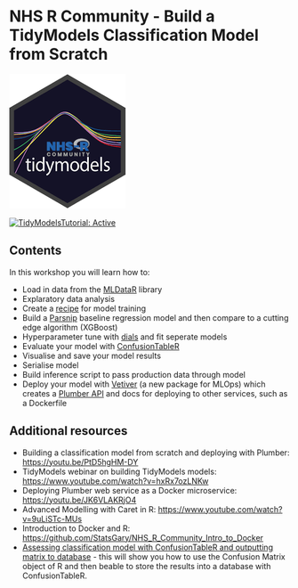# NHS R Community - Build a TidyModels Classification Model from Scratch

<a href="https://hutsons-hacks.info/"><img src = "man/fig/tm_nhsr.png"></a>

 <!-- badges: start -->
  [![TidyModelsTutorial: Active](https://www.repostatus.org/badges/latest/active.svg)](https://www.repostatus.org/#active)
<!-- badges: end -->

## Contents

In this workshop you will learn how to:

- Load in data from the [MLDataR](https://cran.r-project.org/web/packages/MLDataR/vignettes/MLDataR.html) library
- Explaratory data analysis
- Create a [recipe](https://recipes.tidymodels.org/) for model training 
- Build a [Parsnip](https://www.tidyverse.org/blog/2018/11/parsnip-0-0-1/) baseline regression model and then compare to a cutting edge algorithm (XGBoost)
- Hyperparameter tune with [dials](https://dials.tidymodels.org/) and fit seperate models
- Evaluate your model with [ConfusionTableR](https://cran.r-project.org/web/packages/ConfusionTableR/vignettes/ConfusionTableR.html)
- Visualise and save your model results
- Serialise model
- Build inference script to pass production data through model
- Deploy your model with [Vetiver](https://vetiver.rstudio.com/) (a new package for MLOps) which creates a [Plumber API](https://www.rplumber.io/) and docs for deploying to other services, such as a Dockerfile


## Additional resources

- Building a classification model from scratch and deploying with Plumber: https://youtu.be/PtD5hgHM-DY
- TidyModels webinar on building TidyModels models: https://www.youtube.com/watch?v=hxRx7ozLNKw
- Deploying Plumber web service as a Docker microservice: https://youtu.be/JK6VLAKRjO4
- Advanced Modelling with Caret in R: https://www.youtube.com/watch?v=9uLiSTc-MUs
- Introduction to Docker and R: https://github.com/StatsGary/NHS_R_Community_Intro_to_Docker
- [Assessing classification model with ConfusionTableR and outputting matrix to database](https://www.youtube.com/watch?v=9zcUlgLySZo&list=PL37zlCA8GQdo-mObS7U6ViJduy9CyC5aI&index=15&t=322s) - this will show you how to use the Confusion Matrix object of R and then beable to store the results into a database with ConfusionTableR. 
